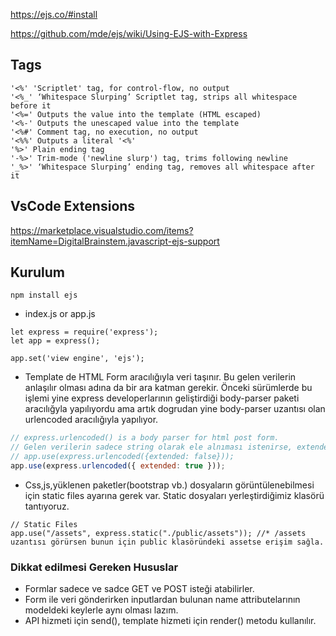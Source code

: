 https://ejs.co/#install

https://github.com/mde/ejs/wiki/Using-EJS-with-Express

## Tags

```
'<%' 'Scriptlet' tag, for control-flow, no output
'<%_' ‘Whitespace Slurping’ Scriptlet tag, strips all whitespace before it
'<%=' Outputs the value into the template (HTML escaped)
'<%-' Outputs the unescaped value into the template
'<%#' Comment tag, no execution, no output
'<%%' Outputs a literal '<%'
'%>' Plain ending tag
'-%>' Trim-mode ('newline slurp') tag, trims following newline
'_%>' ‘Whitespace Slurping’ ending tag, removes all whitespace after it

```

## VsCode Extensions

https://marketplace.visualstudio.com/items?itemName=DigitalBrainstem.javascript-ejs-support

## Kurulum

```
npm install ejs
```

- index.js or app.js

```
let express = require('express');
let app = express();

app.set('view engine', 'ejs');

```

- Template de HTML Form aracılığıyla veri taşınır. Bu gelen verilerin anlaşılır olması adına da bir ara katman gerekir. Önceki sürümlerde bu işlemi yine express developerlarının geliştirdiği body-parser paketi aracılığyla yapılıyordu ama artık dogrudan yine body-parser uzantısı olan urlencoded aracılığıyla yapılıyor.

```js
// express.urlencoded() is a body parser for html post form.
// Gelen verilerin sadece string olarak ele alnıması istenirse, extended: false özelliği kullanılır, fakat eğer bir JSON nesnesi olarak ele alınması istenirse, extended: true parametresi ile kullanmak gerekir. API hizmeti de sunduğumuz için bizim için uygun olan seçenek {extended: true} olacaktır.
// app.use(express.urlencoded({extended: false}));
app.use(express.urlencoded({ extended: true }));

```

- Css,js,yüklenen paketler(bootstrap vb.) dosyaların görüntülenebilmesi için static files ayarına gerek var. Static dosyaları yerleştirdiğimiz klasörü tantıyoruz.

```
// Static Files
app.use("/assets", express.static("./public/assets")); //* /assets uzantısı görürsen bunun için public klasöründeki assetse erişim sağla.

```

### Dikkat edilmesi Gereken Hususlar

- Formlar sadece ve sadce GET ve POST isteği atabilirler.
- Form ile veri gönderirken inputlardan bulunan name attributelarının modeldeki keylerle aynı olması lazım.
- API hizmeti için send(), template hizmeti için render() metodu kullanılır.